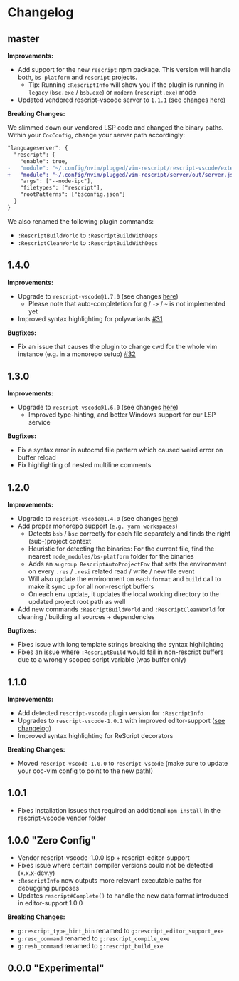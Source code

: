 # Changelog

## master

**Improvements:**

- Add support for the new `rescript` npm package. This version will handle both, `bs-platform` and `rescript` projects.
  - Tip: Running `:RescriptInfo` will show you if the plugin is running in `legacy` (`bsc.exe` / `bsb.exe`) or `modern` (`rescript.exe`) mode
- Updated vendored rescript-vscode server to `1.1.1` (see changes [here](https://github.com/rescript-lang/rescript-vscode/blob/master/CHANGELOG.md#110))

**Breaking Changes:**

We slimmed down our vendored LSP code and changed the binary paths. Within your `CocConfig`, change your server path accordingly:

```diff
"languageserver": {
  "rescript": {
    "enable": true,
-   "module": "~/.config/nvim/plugged/vim-rescript/rescript-vscode/extension/server/out/server.js",
+   "module": "~/.config/nvim/plugged/vim-rescript/server/out/server.js",
    "args": ["--node-ipc"],
    "filetypes": ["rescript"],
    "rootPatterns": ["bsconfig.json"]
  }
}
```

We also renamed the following plugin commands:

- `:RescriptBuildWorld` to `:RescriptBuildWithDeps`
- `:RescriptCleanWorld` to `:RescriptBuildWithDeps`

## 1.4.0

**Improvements:**

- Upgrade to `rescript-vscode@1.7.0` (see changes [here](https://github.com/rescript-lang/rescript-vscode/blob/master/CHANGELOG.md#107))
  - Please note that auto-completetion for `@` / `->` / `~` is not implemented yet
- Improved syntax highlighting for polyvariants [#31](https://github.com/rescript-lang/vim-rescript/pull/31)

**Bugfixes:**

- Fix an issue that causes the plugin to change cwd for the whole vim instance (e.g. in a monorepo setup) [#32](https://github.com/rescript-lang/vim-rescript/pull/32)

## 1.3.0

**Improvements:**

- Upgrade to `rescript-vscode@1.6.0` (see changes [here](https://github.com/rescript-lang/rescript-vscode/blob/master/CHANGELOG.md#106))
  - Improved type-hinting, and better Windows support for our LSP service

**Bugfixes:**

- Fix a syntax error in autocmd file pattern which caused weird error on buffer reload
- Fix highlighting of nested multiline comments

## 1.2.0

**Improvements:**

- Upgrade to `rescript-vscode@1.4.0` (see changes [here](https://github.com/rescript-lang/rescript-vscode/blob/1.0.4/HISTORY.md#104))
- Add proper monorepo support (`e.g. yarn workspaces`)
  - Detects `bsb` / `bsc` correctly for each file separately and finds the right (sub-)project context
  - Heuristic for detecting the binaries: For the current file, find the nearest `node_modules/bs-platform` folder for the binaries
  - Adds an `augroup RescriptAutoProjectEnv` that sets the environment on every `.res` / `.resi` related read / write / new file event
  - Will also update the environment on each `format` and `build` call to make it sync up for all non-rescript buffers
  - On each env update, it updates the local working directory to the updated project root path as well
- Add new commands `:RescriptBuildWorld` and `:RescriptCleanWorld` for cleaning / building all sources + dependencies

**Bugfixes:**

- Fixes issue with long template strings breaking the syntax highlighting
- Fixes an issue where `:RescriptBuild` would fail in non-rescript buffers due to a wrongly scoped script variable (was buffer only)

## 1.1.0

**Improvements:**

- Add detected `rescript-vscode` plugin version for `:RescriptInfo`
- Upgrades to `rescript-vscode-1.0.1` with improved editor-support ([see changelog](https://github.com/rescript-lang/rescript-editor-support/blob/master/Changes.md#release-101-of-rescript-vscode))
- Improved syntax highlighting for ReScript decorators

**Breaking Changes:**

- Moved `rescript-vscode-1.0.0` to `rescript-vscode` (make sure to update your coc-vim config to point to the new path!)


## 1.0.1

- Fixes installation issues that required an additional `npm install` in the rescript-vscode vendor folder

## 1.0.0 "Zero Config"

- Vendor rescript-vscode-1.0.0 lsp + rescript-editor-support
- Fixes issue where certain compiler versions could not be detected (x.x.x-dev.y)
- `:RescriptInfo` now outputs more relevant executable paths for debugging purposes
- Updates `rescript#Complete()` to handle the new data format introduced in editor-support 1.0.0

**Breaking Changes:**

- `g:rescript_type_hint_bin` renamed to `g:rescript_editor_support_exe`
- `g:resc_command` renamed to `g:rescript_compile_exe`
- `g:resb_command` renamed to `g:rescript_build_exe`


## 0.0.0 "Experimental"
